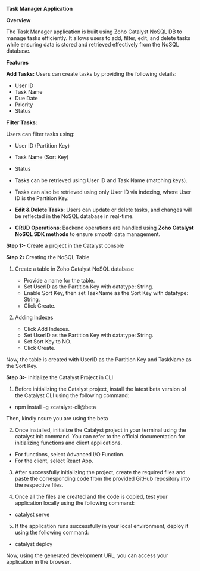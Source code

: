 **Task Manager Application**

**Overview**

The Task Manager application is built using Zoho Catalyst NoSQL DB to manage tasks efficiently. It allows users to add, filter, edit, and delete tasks while ensuring data is stored and retrieved effectively from the NoSQL database.

**Features**

**Add Tasks:** Users can create tasks by providing the following details:
* User ID
* Task Name
* Due Date
* Priority
* Status

**Filter Tasks:**

 Users can filter tasks using:
 
* User ID (Partition Key)
* Task Name (Sort Key)
* Status

* Tasks can be retrieved using User ID and Task Name (matching keys).

* Tasks can also be retrieved using only User ID via indexing, where User ID is the Partition Key.

* **Edit & Delete Tasks**: Users can update or delete tasks, and changes will be reflected in the NoSQL database in real-time.

* **CRUD Operations**: Backend operations are handled using **Zoho Catalyst NoSQL SDK methods** to ensure smooth data management.



**Step 1:-**
Create a project in the Catalyst console


**Step 2:** Creating the NoSQL Table

1. Create a table in Zoho Catalyst NoSQL database

    * Provide a name for the table.
    * Set UserID as the Partition Key with datatype: String.
    * Enable Sort Key, then set TaskName as the Sort Key with datatype: String.
    * Click Create.

1. Adding Indexes

    * Click Add Indexes.
    * Set UserID as the Partition Key with datatype: String.
    * Set Sort Key to NO.
    * Click Create.

Now, the table is created with UserID as the Partition Key and TaskName as the Sort Key.

**Step 3:-** Initialize the Catalyst Project in CLI

1. Before initializing the Catalyst project, install the latest beta version of the Catalyst CLI using the following command:

* npm install -g zcatalyst-cli@beta

Then, kindly nsure you are using the beta 
   
2. Once installed, initialize the Catalyst project in your terminal using the catalyst init command. You can refer to the official documentation for initializing functions and client applications.

* For functions, select Advanced I/O Function.
* For the client, select React App.

3. After successfully initializing the project, create the required files and paste the corresponding code from the provided GitHub repository into the respective files.

4. Once all the files are created and the code is copied, test your application locally using the following command:

* catalyst serve

5. If the application runs successfully in your local environment, deploy it using the following command:

* catalyst deploy

Now, using the generated development URL, you can access your application in the browser.
